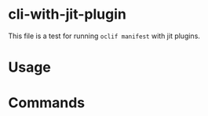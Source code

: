 # cli-with-jit-plugin

This file is a test for running `oclif manifest` with jit plugins.

<!-- toc -->
<!-- tocstop -->

# Usage

<!-- usage -->
<!-- usagestop -->

# Commands

<!-- commands -->
<!-- commandsstop -->
